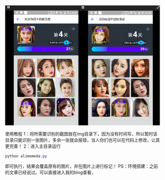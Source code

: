 ![image](https://github.com/0x024/alimemeda/blob/master/data/log/temp.png)

使用教程
1：将所需要识别的截图放在img目录下，因为没有时间写，所以暂时该目录只能识别一张图片，多余一张就会报错，当人你们也可以在代码上修改，让其更完善！
2：进入主目录运行
```java
python alimemeda.py
```
即可执行，结果会覆盖原有的图片，并在图片上进行标记！
PS：环境搭建：之前的文章已经说过。可以直接进入我的blog查看，
